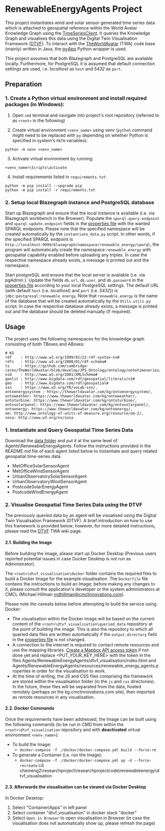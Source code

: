 # RenewableEnergyAgents Project

This project instantiates wind and solar sensor generated time series data which is attached to geospatial reference within the World Avatar Knowledge Graph using the [TimeSeriesClient]. It queries the Knowledge Graph and visualises this data using the Digital Twin Visualisation Framework ([DTVF]). To interact with the [TheWorldAvatar] (TWA) code base (mainly) written in Java, the [py4jps] Python wrapper is used.

This project assumes that both Blazegraph and PostgreSQL are available locally. Furthermore, for PostgreSQL it is assumed that default connection settings are used, i.e. _localhost_ as `host` and _5432_ as `port`.

## Preparation
### 1. Create a Python virtual environment and install required packages (in Windows):

1) Open `cmd` terminal and navigate into project's root repository (referred to as `<root>` in the following)

2) Create virtual environment `<venv_name>` using venv (`python` command might need to be replaced with `py` depending on whether Python is specified in system's `PATH` variables):
```
python -m venv <venv_name>
```

3) Activate virtual environment by running:
```
<venv_name>\Scripts\activate
```

4) Install requirements listed in `requirements.txt`:
```
python -m pip install --upgrade pip  
python -m pip install -r requirements.txt
```

### 2. Setup local Blazegraph instance and PostgreSQL database 

Start up Blazegraph and ensure that the local instance is available (i.e. via Blazegraph workbench in the Browser). Populate the `sparql.query.endpoint` and `sparql.update.endpoint` fields in the [properties file] with the wanted SPARQL endpoints. Please note that the specified namespace will be created automatically by the `instantiate_data.py` script. In other words, if the specified SPARQL endpoint is `http://localhost:9999/blazegraph/namespace/renewable_energy/sparql`, the program will automatically create the namespace `renewable_energy` with geospatial capability enabled before uploading any triples. In case the respective namespace already exists, a message is printed out and the namespace.

Start postgreSQL and ensure that the local server is available (i.e. via pgAdmin ). Update the fields `db.url`, `db.user`, and `db.password` in the [properties file] according to your local PostgreSQL settings. The default URL (with default `host` (i.e. _localhost_) and `port` (i.e. _5432_)) is `jdbc:postgresql:renewable_energy`. Note that `renewable_energy` is the name of the database that will be created automatically by the `Utils.utils.py` script. In case the respective database already exists, a message is printed out and the database should be deleted manually (if required).

## Usage

The project uses the following namespaces for the knowledge graph consisting of both TBoxes and ABoxes:

```
# KG
rdf    : http://www.w3.org/1999/02/22-rdf-syntax-ns#
rdfs   : http://www.w3.org/2000/01/rdf-schema#
ts     : https://github.com/cambridge-cares/TheWorldAvatar/blob/develop/JPS_Ontology/ontology/ontotimeseries/OntoTimeSeries.owl#
xsd    : http://www.w3.org/2001/XMLSchema#
geolit : http://www.bigdata.com/rdf/geospatial/literals/v1#
geo    : http://www.bigdata.com/rdf/geospatial#
ssn    : https://www.w3.org/TR/vocab-ssn/,
ontoenergysystem : https://theworldavatar.com/kg/ontoenergysystem/,
ontoweather: https://www.theworldavatar.com/kg/ontoweather/,
ontoturbine: https://www.theworldavatar.com/kg/ontoturbine/,
ontosolarpanel: https://www.theworldavatar.com/kg/ontosolarpanel/,
ontoenergy: https://www.theworldavatar.com/kg/ontoenergy/,
om: http://www.ontology-of-units-of-measure.org/resource/om-2/,
sosa: http://www.w3.org/ns/sosa

```

### 1. Instantiate and Query Geospatial Time Series Data

Download the [data folder] and put it at the same level of Agents\RenewableEnergyAgents. Follow the instructions provided in the README.md file of each agent listed below to instantiate and query related geospatial time-series data.

* MetOfficeSolarSensorAgent
* MetOfficeWindSensorAgent
* UrbanObservatorySolarSensorAgent
* UrbanObservatoryWindSensorAgent
* PostcodeSolarEnergyAgent
* PostcodeWindEnergyAgent

### 2. Visualise Geospatial Time Series Data using the DTVF

The previously queried data by an agent will be visualised using the Digital Twin Visualisation Framework (DTVF). A brief introduction on how to use this framework is provided below; however, for more detailed instructions, please read the [DTVF] TWA wiki page.

#### 2.1. Building the Image

Before building the image, please start up Docker Desktop (Previous users reported potential issues in case Docker Desktop is not run as Administrator). 

The `<root>\dtvf_visualisation\docker` folder contains the required files to build a Docker Image for the example visualisation. The `Dockerfile` file contains the instructions to build an Image; before making any changes to it, please consult the application's developer or the system administrators at CMCL (Michael Hillman <mdhillman@cmclinnovations.com>).

Please note the caveats below before attempting to build the service using Docker:

* The visualisation within the Docker image will be based on the current content of the `<root>\dtvf_visualisation\queried_data` repository at the point of building the image. This is also the repository to which all queried data files are written automatically  if the `output.directory` field in the [properties file] is not changed.
* A connection to the internet is required to contact remote resources and use the mapping libraries. [Create a Mapbox API access token] if not done yet and replace <PUT_YOUR_KEY_HERE> with the token in the files Agents/RenewableEnergyAgents/dtvf_visualisation/index.html and Agents/RenewableEnergyAgents/resources/renewable_energy_agents.properties in order for the visualisation to work.
* At the time of writing, the JS and CSS files comprising the framework are stored within the  visualisation folder (in the `js` and `css` directories). In the future, these files will be separated from the data, hosted remotely (perhaps on the kg.cmclinnovations.com site), then imported as remote resources in any visualisation.

#### 2.2. Docker Commands
Once the requirements have been addressed, the Image can be built using the following commands (to be run in CMD from within the `<root>\dtvf_visualisation` repository and with **deactivated** virtual environment `<venv_name>`):

+ To build the Image:
  + `docker-compose -f ./docker/docker-compose.yml build --force-rm`
+ To generate a Container (i.e. run the Image):
  + `docker-compose -f ./docker/docker-compose.yml up -d --force-recreate`
cd chemeng2\researchproject\researchprojectcode\renewableenergy\dtvf_visualisation

#### 2.3. Afterwards the visualisation can be viewed via Docker Desktop 
In Docker Desktop:
1. Select "Container/Apps" in left panel
2. Select container "dtvf_visualisation" in docker stack "docker"
3. Select `Open in Browser` to open visualisation in Browser (in case the visualisation does not automatically show up, please refresh the page)



[TheWorldAvatar]: https://github.com/cambridge-cares/TheWorldAvatar
[DTVF]: https://github.com/cambridge-cares/TheWorldAvatar/wiki/Digital-Twin-Visualisations
[TimeSeriesClient]: https://github.com/cambridge-cares/TheWorldAvatar/tree/main/JPS_BASE_LIB/src/main/java/uk/ac/cam/cares/jps/base/timeseries
[py4jps]: https://github.com/cambridge-cares/TheWorldAvatar/tree/main/JPS_BASE_LIB/python_wrapper
[properties file]: resources/renewable_energy_agents.properties
[Create a Mapbox API access token]: https://account.mapbox.com/access-tokens/
[data folder]: https://www.dropbox.com/sh/2dgpwmedboumkkt/AAAPUxMSa5BTw10iPVkReBGaa/Codes/Research%20project%20code?dl=0&subfolder_nav_tracking=1